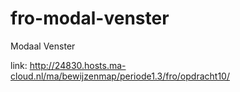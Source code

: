 # fro-modal-venster
Modaal Venster

link:
http://24830.hosts.ma-cloud.nl/ma/bewijzenmap/periode1.3/fro/opdracht10/
